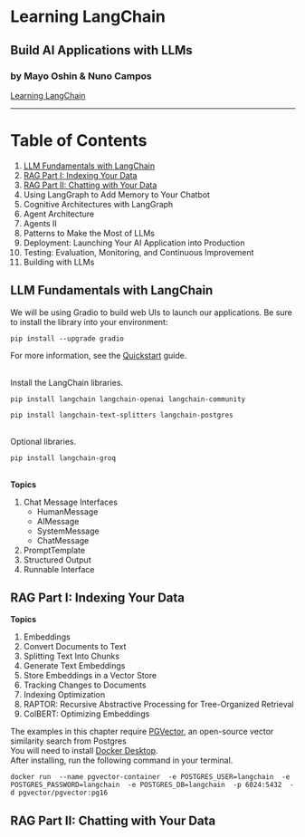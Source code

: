 # Learning LangChain #
## Build AI Applications with LLMs
### by Mayo Oshin & Nuno Campos
[Learning LangChain](https://www.amazon.com/Learning-LangChain-Building-Applications-LangGraph/dp/1098167287)
- - - - 
# Table of Contents
1. [LLM Fundamentals with LangChain](#llm-fundamentals-with-langchain)
2. [RAG Part I: Indexing Your Data](#rag-part-i-indexing-your-data)
3. [RAG Part II: Chatting with Your Data](#rag-part-ii-chatting-with-your-data)
4. Using LangGraph to Add Memory to Your Chatbot
5. Cognitive Architectures with LangGraph
6. Agent Architecture
7. Agents II
8. Patterns to Make the Most of LLMs
9. Deployment: Launching Your AI Application into Production
10. Testing: Evaluation, Monitoring, and Continuous Improvement
11. Building with LLMs


## LLM Fundamentals with LangChain

We will be using Gradio to build web UIs to launch our applications.
Be sure to install the library into your environment:

`pip install --upgrade gradio`

For more information, see the [Quickstart](https://www.gradio.app/guides/quickstart) guide.
<br>
<br>

Install the LangChain libraries.

`pip install langchain langchain-openai langchain-community`

`pip install langchain-text-splitters langchain-postgres`
<br>
<br>

Optional libraries.


`pip install langchain-groq`
<br>
<br>

**Topics**
1. Chat Message Interfaces
   - HumanMessage
   - AIMessage
   - SystemMessage
   - ChatMessage
2. PromptTemplate
3. Structured Output
4. Runnable Interface

 
## RAG Part I: Indexing Your Data

**Topics**
1. Embeddings
2. Convert Documents to Text
3. Splitting Text Into Chunks
4. Generate Text Embeddings
5. Store Embeddings in a Vector Store
6. Tracking Changes to Documents
7. Indexing Optimization
8. RAPTOR: Recursive Abstractive Processing for Tree-Organized Retrieval
9. ColBERT: Optimizing Embeddings

The examples in this chapter require [PGVector](https://github.com/pgvector/pgvector), an open-source vector similarity search from Postgres 
<br> You will need to install [Docker Desktop](https://docs.docker.com/get-started/get-docker/).<br>
After installing, run the following command in your terminal.

`docker run 
    --name pgvector-container 
    -e POSTGRES_USER=langchain 
    -e POSTGRES_PASSWORD=langchain 
    -e POSTGRES_DB=langchain 
    -p 6024:5432 
    -d pgvector/pgvector:pg16`


## RAG Part II: Chatting with Your Data